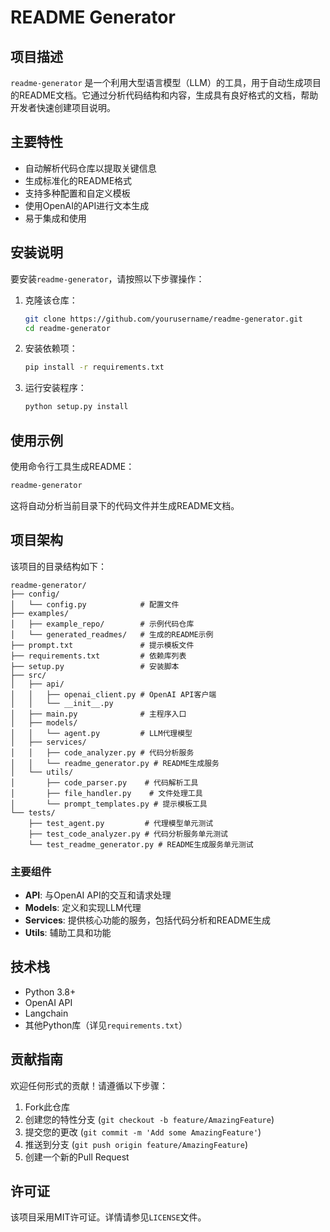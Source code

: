 # README Generator

## 项目描述

`readme-generator` 是一个利用大型语言模型（LLM）的工具，用于自动生成项目的README文档。它通过分析代码结构和内容，生成具有良好格式的文档，帮助开发者快速创建项目说明。

## 主要特性

- 自动解析代码仓库以提取关键信息
- 生成标准化的README格式
- 支持多种配置和自定义模板
- 使用OpenAI的API进行文本生成
- 易于集成和使用

## 安装说明

要安装`readme-generator`，请按照以下步骤操作：

1. 克隆该仓库：

   ```bash
   git clone https://github.com/yourusername/readme-generator.git
   cd readme-generator
   ```

2. 安装依赖项：

   ```bash
   pip install -r requirements.txt
   ```

3. 运行安装程序：

   ```bash
   python setup.py install
   ```

## 使用示例

使用命令行工具生成README：

```bash
readme-generator
```

这将自动分析当前目录下的代码文件并生成README文档。

## 项目架构

该项目的目录结构如下：

```
readme-generator/
├── config/
│   └── config.py            # 配置文件
├── examples/
│   ├── example_repo/        # 示例代码仓库
│   └── generated_readmes/   # 生成的README示例
├── prompt.txt               # 提示模板文件
├── requirements.txt         # 依赖库列表
├── setup.py                 # 安装脚本
├── src/
│   ├── api/
│   │   ├── openai_client.py # OpenAI API客户端
│   │   └── __init__.py
│   ├── main.py              # 主程序入口
│   ├── models/
│   │   └── agent.py         # LLM代理模型
│   ├── services/
│   │   ├── code_analyzer.py # 代码分析服务
│   │   └── readme_generator.py # README生成服务
│   └── utils/
│       ├── code_parser.py    # 代码解析工具
│       ├── file_handler.py    # 文件处理工具
│       └── prompt_templates.py # 提示模板工具
└── tests/
    ├── test_agent.py         # 代理模型单元测试
    ├── test_code_analyzer.py # 代码分析服务单元测试
    └── test_readme_generator.py # README生成服务单元测试
```

### 主要组件

- **API**: 与OpenAI API的交互和请求处理
- **Models**: 定义和实现LLM代理
- **Services**: 提供核心功能的服务，包括代码分析和README生成
- **Utils**: 辅助工具和功能

## 技术栈

- Python 3.8+
- OpenAI API
- Langchain
- 其他Python库（详见`requirements.txt`）

## 贡献指南

欢迎任何形式的贡献！请遵循以下步骤：

1. Fork此仓库
2. 创建您的特性分支 (`git checkout -b feature/AmazingFeature`)
3. 提交您的更改 (`git commit -m 'Add some AmazingFeature'`)
4. 推送到分支 (`git push origin feature/AmazingFeature`)
5. 创建一个新的Pull Request

## 许可证

该项目采用MIT许可证。详情请参见`LICENSE`文件。
```
